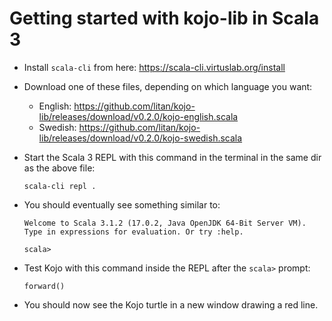 # Getting started with kojo-lib in Scala 3

* Install `scala-cli` from here: https://scala-cli.virtuslab.org/install

* Download one of these files, depending on which language you want:
  - English: https://github.com/litan/kojo-lib/releases/download/v0.2.0/kojo-english.scala
  - Swedish: https://github.com/litan/kojo-lib/releases/download/v0.2.0/kojo-swedish.scala

* Start the Scala 3 REPL with this command in the terminal in the same dir as the above file:
  ```
  scala-cli repl .
  ```

* You should eventually see something similar to:
  ```
  Welcome to Scala 3.1.2 (17.0.2, Java OpenJDK 64-Bit Server VM).
  Type in expressions for evaluation. Or try :help.
           
  scala> 

  ``` 

* Test Kojo with this command inside the REPL after the `scala>` prompt:

  ```
  forward()
  ```

* You should now see the Kojo turtle in a new window drawing a red line.
